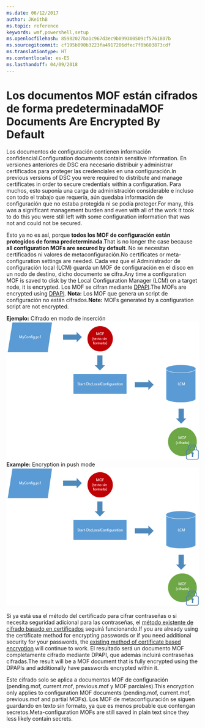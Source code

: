 ```yaml
---
ms.date: 06/12/2017
author: JKeithB
ms.topic: reference
keywords: wmf,powershell,setup
ms.openlocfilehash: 85982027ba1c967d3ec9b099300509cf5761807b
ms.sourcegitcommit: cf195b090b3223fa4917206dfec7f0b603873cdf
ms.translationtype: HT
ms.contentlocale: es-ES
ms.lasthandoff: 04/09/2018
---
```

# <a name="mof-documents-are-encrypted-by-default"></a><span data-ttu-id="784fc-102">Los documentos MOF están cifrados de forma predeterminada</span><span class="sxs-lookup"><span data-stu-id="784fc-102">MOF Documents Are Encrypted By Default</span></span>

<span data-ttu-id="784fc-103">Los documentos de configuración contienen información confidencial.</span><span class="sxs-lookup"><span data-stu-id="784fc-103">Configuration documents contain sensitive information.</span></span> <span data-ttu-id="784fc-104">En versiones anteriores de DSC era necesario distribuir y administrar certificados para proteger las credenciales en una configuración.</span><span class="sxs-lookup"><span data-stu-id="784fc-104">In previous versions of DSC you were required to distribute and manage certificates in order to secure credentials within a configuration.</span></span> <span data-ttu-id="784fc-105">Para muchos, esto suponía una carga de administración considerable e incluso con todo el trabajo que requería, aún quedaba información de configuración que no estaba protegida ni se podía proteger.</span><span class="sxs-lookup"><span data-stu-id="784fc-105">For many, this was a significant management burden and even with all of the work it took to do this you were still left with some configuration information that was not and could not be secured.</span></span>

<span data-ttu-id="784fc-106">Esto ya no es así, porque **todos los MOF de configuración están protegidos de forma predeterminada**.</span><span class="sxs-lookup"><span data-stu-id="784fc-106">That is no longer the case because **all configuration MOFs are secured by default**.</span></span> <span data-ttu-id="784fc-107">No se necesitan certificados ni valores de metaconfiguración.</span><span class="sxs-lookup"><span data-stu-id="784fc-107">No certificates or meta-configuration settings are needed.</span></span> <span data-ttu-id="784fc-108">Cada vez que el Administrador de configuración local (LCM) guarda un MOF de configuración en el disco en un nodo de destino, dicho documento se cifra.</span><span class="sxs-lookup"><span data-stu-id="784fc-108">Any time a configuration MOF is saved to disk by the Local Configuration Manager (LCM) on a target node, it is encrypted.</span></span> <span data-ttu-id="784fc-109">Los MOF se cifran mediante [DPAPI](https://msdn.microsoft.com/library/ms995355.aspx).</span><span class="sxs-lookup"><span data-stu-id="784fc-109">The MOFs are encrypted using [DPAPI](https://msdn.microsoft.com/library/ms995355.aspx).</span></span> <span data-ttu-id="784fc-110">**Nota:** Los MOF que genera un script de configuración no están cifrados.</span><span class="sxs-lookup"><span data-stu-id="784fc-110">**Note:** MOFs generated by a configuration script are not encrypted.</span></span>

<span data-ttu-id="784fc-111">**Ejemplo:** Cifrado en modo de inserción ![Cifrado de MOF](../images/MOF_Encryption.jpg)</span><span class="sxs-lookup"><span data-stu-id="784fc-111">**Example:** Encryption in push mode ![MOF Encryption](../images/MOF_Encryption.jpg)</span></span>

<span data-ttu-id="784fc-112">Si ya está usa el método del certificado para cifrar contraseñas o si necesita seguridad adicional para las contraseñas, el [método existente de cifrado basado en certificados](https://msdn.microsoft.com/powershell/dsc/securemof) seguirá funcionando.</span><span class="sxs-lookup"><span data-stu-id="784fc-112">If you are already using the certificate method for encrypting passwords or if you need additional security for your passwords, the [existing method of certificate based encryption](https://msdn.microsoft.com/powershell/dsc/securemof) will continue to work.</span></span> <span data-ttu-id="784fc-113">El resultado será un documento MOF completamente cifrado mediante DPAPI, que además incluirá contraseñas cifradas.</span><span class="sxs-lookup"><span data-stu-id="784fc-113">The result will be a MOF document that is fully encrypted using the DPAPIs and additionally have passwords encrypted within it.</span></span>

<span data-ttu-id="784fc-114">Este cifrado solo se aplica a documentos MOF de configuración (pending.mof, current.mof, previous.mof y MOF parciales).</span><span class="sxs-lookup"><span data-stu-id="784fc-114">This encryption only applies to configuration MOF documents (pending.mof, current.mof, previous.mof and partial MOFs).</span></span> <span data-ttu-id="784fc-115">Los MOF de metaconfiguración se siguen guardando en texto sin formato, ya que es menos probable que contengan secretos.</span><span class="sxs-lookup"><span data-stu-id="784fc-115">Meta-configuration MOFs are still saved in plain text since they less likely contain secrets.</span></span>